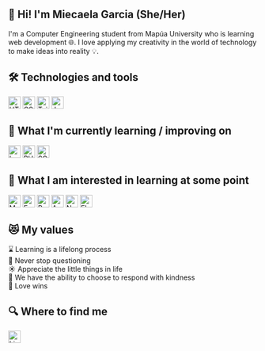 ## 👋 Hi! I'm Miecaela Garcia (She/Her)

I'm a Computer Engineering student from Mapúa University who is learning web development :globe_with_meridians:. I love applying my creativity in the world of technology to make ideas into reality :bulb:.

## 🛠  Technologies and tools

<img src="https://img.shields.io/badge/HTML5-E34F26?style=for-the-badge&logo=html5&logoColor=white" alt="HTML5 logo" title="HTML5" height="25" /> <img src="https://img.shields.io/badge/CSS3-1572B6?style=for-the-badge&logo=css3&logoColor=white" alt="CSS3 logo" title="CSS3" height="25" />
<img src="https://img.shields.io/badge/Tailwind_CSS-38B2AC?style=for-the-badge&logo=tailwind-css&logoColor=white" alt="Tailwind CSS logo" title="Tailwind CSS" height="25" />
<img src="https://img.shields.io/badge/JavaScript-F7DF1E?style=for-the-badge&logo=javascript&logoColor=black" alt="JavaScript logo" title="JavaScript" height="25" />
 
## :book: What I'm currently learning / improving on
<img src="https://img.shields.io/badge/Laravel-FF2D20?style=for-the-badge&logo=laravel&logoColor=white" alt="Laravel" title="Laravel" height="25" /> <img src="https://img.shields.io/badge/PHP-777BB4?style=for-the-badge&logo=php&logoColor=white" alt="PHP logo" title="PHP" height="25" />
<img src="https://img.shields.io/badge/SQLite-07405E?style=for-the-badge&logo=sqlite&logoColor=white" alt="SQlite logo" title="SQlite" height="25" />

## :eyes: What I am interested in learning at some point
<img src="https://img.shields.io/badge/MongoDB-4EA94B?style=for-the-badge&logo=mongodb&logoColor=white" alt="MongoDB logo" title="MongoDB" height="25" /> <img src="https://img.shields.io/badge/Express.js-404D59?style=for-the-badge" alt="ExpressJS logo" title="ExpressJS" height="25" />
<img src="https://img.shields.io/badge/React-20232A?style=for-the-badge&logo=react&logoColor=61DAFB" alt="React logo" title="React" height="25" />
<img src="https://img.shields.io/badge/Angular-DD0031?style=for-the-badge&logo=angular&logoColor=white" alt="Angular logo" title="Angular" height="25" />
<img src="https://img.shields.io/badge/Node.js-43853D?style=for-the-badge&logo=node.js&logoColor=white" alt="NodeJS logo" title="NodeJS" height="25" />
<img src="https://img.shields.io/badge/Flutter-02569B?style=for-the-badge&logo=flutter&logoColor=white" alt="Flutter logo" title="Flutter" height="25" />

## :heart_eyes_cat: My values 
:hourglass: Learning is a lifelong process <br>
:thought_balloon: Never stop questioning <br>
:sunny: Appreciate the little things in life <br>
:sparkling_heart: We have the ability to choose to respond with kindness <br>
:rainbow: Love wins

## 🔍  Where to find me
[<img src="https://img.shields.io/badge/LinkedIn-0077B5?style=for-the-badge&logo=linkedin&logoColor=white" alt="LinkedIn logo" title="LinkedIn" height="25" />](https://www.linkedin.com/in/mvsgarcia/)
